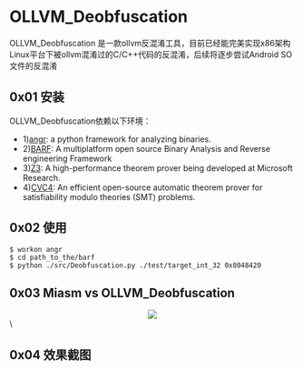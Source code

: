 # OLLVM_Deobfuscation
OLLVM_Deobfuscation 是一款ollvm反混淆工具，目前已经能完美实现x86架构Linux平台下被ollvm混淆过的C/C++代码的反混淆，后续将逐步尝试Android SO文件的反混淆
## 0x01 安装 ##
OLLVM_Deobfuscation依赖以下环境：

- 1)[angr](http://angr.io/): a python framework for analyzing binaries.
- 2)[BARF](https://github.com/programa-stic/barf-project): A multiplatform open source Binary Analysis and Reverse engineering Framework 
- 3)[Z3](https://github.com/Z3Prover/z3): A high-performance theorem prover being developed at Microsoft Research.
- 4)[CVC4](http://cvc4.cs.stanford.edu/web/): An efficient open-source automatic theorem prover for satisfiability modulo theories (SMT) problems.
## 0x02 使用 ##
	$ workon angr
	$ cd path_to_the/barf
	$ python ./src/Deobfuscation.py ./test/target_int_32 0x8048420

## 0x03 Miasm vs OLLVM_Deobfuscation ##
<div align=center><img src="https://github.com/SCUBSRGroup/OLLVM_Deobfuscation/blob/master/test/OLLVM%E5%8F%8D%E6%B7%B7%E6%B7%86%E5%90%8E%E7%9A%84%E6%95%88%E6%9E%9C%E6%88%AA%E5%9B%BE/(%E6%9C%AA%E6%B7%B7%E6%B7%86)target_int_32.png"/></div>\

## 0x04 效果截图 ##